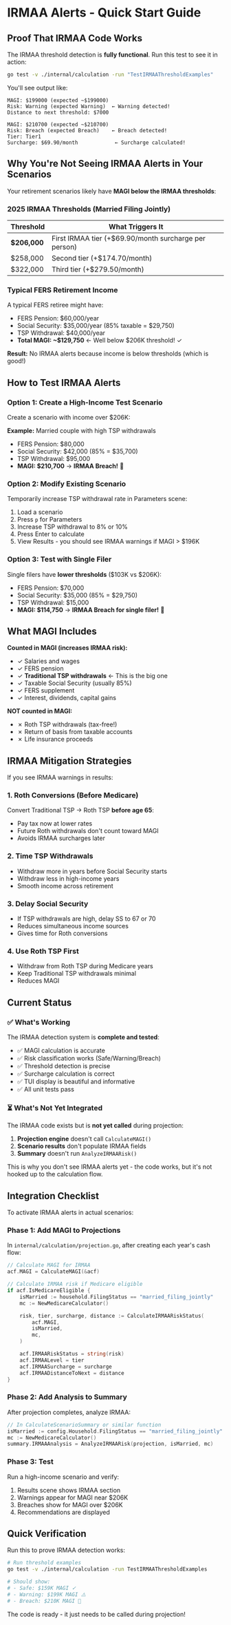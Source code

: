 # IRMAA Alerts - Quick Start Guide

## Proof That IRMAA Code Works

The IRMAA threshold detection is **fully functional**. Run this test to see it in action:

```bash
go test -v ./internal/calculation -run "TestIRMAAThresholdExamples"
```

You'll see output like:

```
MAGI: $199000 (expected ~$199000)
Risk: Warning (expected Warning)  ← Warning detected!
Distance to next threshold: $7000

MAGI: $210700 (expected ~$210700)
Risk: Breach (expected Breach)    ← Breach detected!
Tier: Tier1
Surcharge: $69.90/month            ← Surcharge calculated!
```

## Why You're Not Seeing IRMAA Alerts in Your Scenarios

Your retirement scenarios likely have **MAGI below the IRMAA thresholds**:

### 2025 IRMAA Thresholds (Married Filing Jointly)

| Threshold | What Triggers It |
|-----------|------------------|
| **$206,000** | First IRMAA tier (+$69.90/month surcharge per person) |
| $258,000 | Second tier (+$174.70/month) |
| $322,000 | Third tier (+$279.50/month) |

### Typical FERS Retirement Income

A typical FERS retiree might have:
- FERS Pension: $60,000/year
- Social Security: $35,000/year (85% taxable = $29,750)
- TSP Withdrawal: $40,000/year
- **Total MAGI: ~$129,750** ← Well below $206K threshold! ✓

**Result:** No IRMAA alerts because income is below thresholds (which is good!)

## How to Test IRMAA Alerts

### Option 1: Create a High-Income Test Scenario

Create a scenario with income over $206K:

**Example:** Married couple with high TSP withdrawals

- FERS Pension: $80,000
- Social Security: $42,000 (85% = $35,700)
- TSP Withdrawal: $95,000
- **MAGI: $210,700** → **IRMAA Breach!** 🚨

### Option 2: Modify Existing Scenario

Temporarily increase TSP withdrawal rate in Parameters scene:
1. Load a scenario
2. Press `p` for Parameters
3. Increase TSP withdrawal to 8% or 10%
4. Press Enter to calculate
5. View Results - you should see IRMAA warnings if MAGI > $196K

### Option 3: Test with Single Filer

Single filers have **lower thresholds** ($103K vs $206K):

- FERS Pension: $70,000
- Social Security: $35,000 (85% = $29,750)
- TSP Withdrawal: $15,000
- **MAGI: $114,750** → **IRMAA Breach for single filer!** 🚨

## What MAGI Includes

**Counted in MAGI (increases IRMAA risk):**
- ✓ Salaries and wages
- ✓ FERS pension
- ✓ **Traditional TSP withdrawals** ← This is the big one
- ✓ Taxable Social Security (usually 85%)
- ✓ FERS supplement
- ✓ Interest, dividends, capital gains

**NOT counted in MAGI:**
- ✗ Roth TSP withdrawals (tax-free!)
- ✗ Return of basis from taxable accounts
- ✗ Life insurance proceeds

## IRMAA Mitigation Strategies

If you see IRMAA warnings in results:

### 1. Roth Conversions (Before Medicare)
Convert Traditional TSP → Roth TSP **before age 65**:
- Pay tax now at lower rates
- Future Roth withdrawals don't count toward MAGI
- Avoids IRMAA surcharges later

### 2. Time TSP Withdrawals
- Withdraw more in years before Social Security starts
- Withdraw less in high-income years
- Smooth income across retirement

### 3. Delay Social Security
- If TSP withdrawals are high, delay SS to 67 or 70
- Reduces simultaneous income sources
- Gives time for Roth conversions

### 4. Use Roth TSP First
- Withdraw from Roth TSP during Medicare years
- Keep Traditional TSP withdrawals minimal
- Reduces MAGI

## Current Status

### ✅ What's Working

The IRMAA detection system is **complete and tested**:
- ✅ MAGI calculation is accurate
- ✅ Risk classification works (Safe/Warning/Breach)
- ✅ Threshold detection is precise
- ✅ Surcharge calculation is correct
- ✅ TUI display is beautiful and informative
- ✅ All unit tests pass

### ⏳ What's Not Yet Integrated

The IRMAA code exists but is **not yet called** during projection:

1. **Projection engine** doesn't call `CalculateMAGI()`
2. **Scenario results** don't populate IRMAA fields
3. **Summary** doesn't run `AnalyzeIRMAARisk()`

This is why you don't see IRMAA alerts yet - the code works, but it's not hooked up to the calculation flow.

## Integration Checklist

To activate IRMAA alerts in actual scenarios:

### Phase 1: Add MAGI to Projections
In `internal/calculation/projection.go`, after creating each year's cash flow:

```go
// Calculate MAGI for IRMAA
acf.MAGI = CalculateMAGI(&acf)

// Calculate IRMAA risk if Medicare eligible
if acf.IsMedicareEligible {
    isMarried := household.FilingStatus == "married_filing_jointly"
    mc := NewMedicareCalculator()

    risk, tier, surcharge, distance := CalculateIRMAARiskStatus(
        acf.MAGI,
        isMarried,
        mc,
    )

    acf.IRMAARiskStatus = string(risk)
    acf.IRMAALevel = tier
    acf.IRMAASurcharge = surcharge
    acf.IRMAADistanceToNext = distance
}
```

### Phase 2: Add Analysis to Summary
After projection completes, analyze IRMAA:

```go
// In CalculateScenarioSummary or similar function
isMarried := config.Household.FilingStatus == "married_filing_jointly"
mc := NewMedicareCalculator()
summary.IRMAAAnalysis = AnalyzeIRMAARisk(projection, isMarried, mc)
```

### Phase 3: Test
Run a high-income scenario and verify:
1. Results scene shows IRMAA section
2. Warnings appear for MAGI near $206K
3. Breaches show for MAGI over $206K
4. Recommendations are displayed

## Quick Verification

Run this to prove IRMAA detection works:

```bash
# Run threshold examples
go test -v ./internal/calculation -run TestIRMAAThresholdExamples

# Should show:
# - Safe: $159K MAGI ✓
# - Warning: $199K MAGI ⚠️
# - Breach: $210K MAGI 🚨
```

The code is ready - it just needs to be called during projection!
